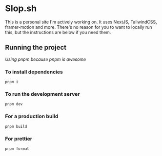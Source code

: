 # Slop.sh

This is a personal site I'm actively working on. It uses NextJS, TailwindCSS, framer-motion and more. There's no reason for you to want to locally run this, but the instructions are below if you need them.

## Running the project
*Using pnpm because pnpm is awesome*

### To install dependencies

```
pnpm i
```

### To run the development server

```
pnpm dev
```

### For a production build

```
pnpm build
```

### For prettier

```
pnpm format
```

